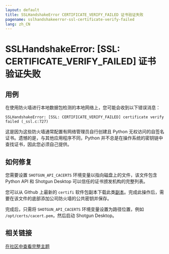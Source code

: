 ```yaml
---
layout: default
title: SSLHandshakeError CERTIFICATE_VERIFY_FAILED 证书验证失败
pagename: sslhandshakeerror-ssl-certificate-verify-failed
lang: zh_CN
---
```


# SSLHandshakeError: [SSL: CERTIFICATE_VERIFY_FAILED] 证书验证失败

## 用例

在使用防火墙进行本地数据包检测的本地网络上，您可能会收到以下错误消息：

```
SSLHandshakeError: [SSL: CERTIFICATE_VERIFY_FAILED] certificate verify failed (_ssl.c:727)
```

这是因为这些防火墙通常配置有网络管理员自行创建且 Python 无权访问的自签名证书。遗憾的是，与其他应用程序不同，Python 并不总是在操作系统的密钥链中查找证书，因此您必须自己提供。

## 如何修复

您需要设置 `SHOTGUN_API_CACERTS` 环境变量以指向磁盘上的文件，该文件包含 Python API 和 Shotgun Desktop 可以信任的证书颁发机构的完整列表。

您可以从 Github 上最新的 `certifi` 软件包副本下载此类[副本](https://raw.githubusercontent.com/certifi/python-certifi/master/certifi/cacert.pem)。完成此操作后，需要在该文件的底部添加公司防火墙的公共密钥并保存。

完成后，只需将 `SHOTGUN_API_CACERTS` 环境变量设置为路径位置，例如 `/opt/certs/cacert.pem`，然后启动 Shotgun Desktop。


## 相关链接

[在社区中查看完整主题](https://community.shotgridsoftware.com/t/using-shotgun-desktop-behind-an-firewall-with-ssl-introspection/11434)
